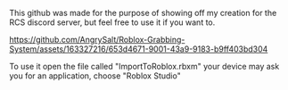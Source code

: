 This github was made for the purpose of showing off my creation for the RCS discord server, but feel free to use it if you want to.

https://github.com/AngrySalt/Roblox-Grabbing-System/assets/163327216/653d4671-9001-43a9-9183-b9ff403bd304

To use it open the file called "ImportToRoblox.rbxm" your device may ask you for an application, choose "Roblox Studio"
